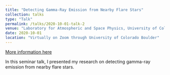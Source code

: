 ```yaml
---
title: "Detecting Gamma-Ray Emission from Nearby Flare Stars"
collection: talks
type: "Talk"
permalink: /talks/2020-10-01-talk-2
venue: "Laboratory for Atmospheric and Space Physics, University of Colorado Boulder"
date: 2020-10-01
location: "Virtually on Zoom through University of Colorado Boulder"
---
```


[More information here](https://lasp.colorado.edu/home/?post_type=science-seminars&p=25606)

In this seminar talk, I presented my research on detecting gamma-ray emission from nearby flare stars. 
